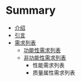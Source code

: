 # Summary

* [介绍](README.md)
* [引言](引言.md)
* [需求列表](需求列表.md)
    * [功能性需求列表](功能性需求列表.md)
    * [非功能性需求列表](非功能性需求列表.md)
        * 性能需求列表
        * 质量属性需求列表

